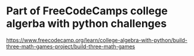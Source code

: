 # Part of FreeCodeCamps college algerba with python challenges 
https://www.freecodecamp.org/learn/college-algebra-with-python/build-three-math-games-project/build-three-math-games 
